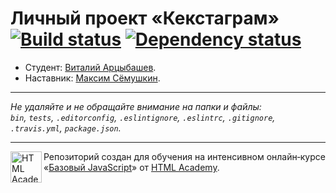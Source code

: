 # Личный проект «Кекстаграм» [![Build status][travis-image]][travis-url] [![Dependency status][dependency-image]][dependency-url]

* Студент: [Виталий Арцыбашев](https://up.htmlacademy.ru/javascript/8/user/78617).
* Наставник: [Максим Сёмушкин](https://htmlacademy.ru/profile/id48647).

---

_Не удаляйте и не обращайте внимание на папки и файлы:_<br>
_`bin`, `tests`, `.editorconfig`, `.eslintignore`, `.eslintrc`, `.gitignore`, `.travis.yml`, `package.json`._

---

<a href="https://htmlacademy.ru/intensive/javascript"><img align="left" width="50" height="50" title="HTML Academy" src="https://up.htmlacademy.ru/static/img/intensive/javascript/logo-for-github.svg"></a>

Репозиторий создан для обучения на интенсивном онлайн‑курсе «[Базовый JavaScript](https://htmlacademy.ru/intensive/javascript)» от [HTML Academy](https://htmlacademy.ru).

[travis-image]: https://travis-ci.org/htmlacademy-javascript/78617-kekstagram.svg?branch=master
[travis-url]: https://travis-ci.org/htmlacademy-javascript/78617-kekstagram
[dependency-image]: https://david-dm.org/htmlacademy-javascript/78617-kekstagram.svg?style=flat-square
[dependency-url]: https://david-dm.org/htmlacademy-javascript/78617-kekstagram

